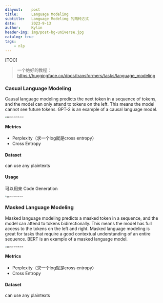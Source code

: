 ```yaml
---
dlayout:    post
title:      Language Modeling
subtitle:   Language Modeling 的两种方式
date:       2023-9-13
author:     Kylin
header-img: img/post-bg-universe.jpg
catalog: true
tags:
    - nlp
---
```




[TOC]



> 一个绝好的教程：https://huggingface.co/docs/transformers/tasks/language_modeling



### Casual Language Modeling

Causal language modeling predicts the next token in a sequence of tokens, and the model can only attend to tokens on the left. This means the model cannot see future tokens. GPT-2 is an example of a causal language model.

<img src="http://kylinhub.oss-cn-shanghai.aliyuncs.com/uPic/%E6%88%AA%E5%B1%8F2023-09-13%2015.43.32.png" alt="截屏2023-09-13 15.43.32" style="zoom:33%;" />

#### Metrics

- Perplexity（求一个log就是cross entropy）
- Cross Entropy



#### Dataset 

can use any plaintexts



#### Usage

可以用来 Code Generation

<img src="http://kylinhub.oss-cn-shanghai.aliyuncs.com/uPic/%E6%88%AA%E5%B1%8F2023-09-13%2015.43.11.png" alt="截屏2023-09-13 15.43.11" style="zoom:33%;" />



### Masked Language Modeling

Masked language modeling predicts a masked token in a sequence, and the model can attend to tokens bidirectionally. This means the model has full access to the tokens on the left and right. Masked language modeling is great for tasks that require a good contextual understanding of an entire sequence. BERT is an example of a masked language model.

<img src="http://kylinhub.oss-cn-shanghai.aliyuncs.com/uPic/%E6%88%AA%E5%B1%8F2023-09-13%2015.50.16.png" alt="截屏2023-09-13 15.50.16" style="zoom:33%;" />

#### Metrics

- Perplexity（求一个log就是cross entropy）
- Cross Entropy



#### Dataset 

can use any plaintexts

